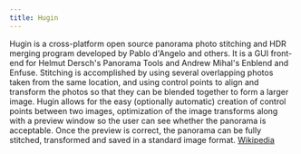 ```yaml
---
title: Hugin
---
```


Hugin is a cross-platform open source panorama photo stitching and HDR merging program developed by Pablo d'Angelo and others. It is a GUI
front-end for Helmut Dersch's Panorama Tools and Andrew Mihal's Enblend and Enfuse. Stitching is accomplished by using several overlapping
photos taken from the same location, and using control points to align and transform the photos so that they can be blended together to form
a larger image. Hugin allows for the easy (optionally automatic) creation of control points between two images, optimization of the image
transforms along with a preview window so the user can see whether the panorama is acceptable. Once the preview is correct, the panorama
can be fully stitched, transformed and saved in a standard image format.
<a href="https://en.wikipedia.org/wiki/Hugin_(software)" target="_blank">Wikipedia</a>